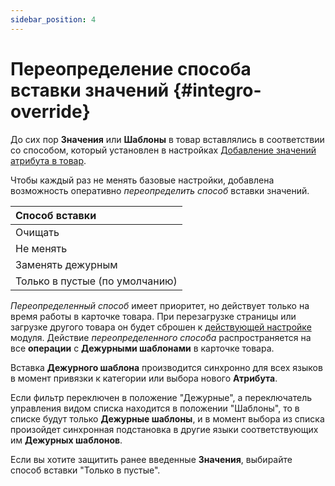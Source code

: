```yaml
---
sidebar_position: 4
---
```


# Переопределение способа вставки значений {#integro-override}

До сих пор **Значения** или **Шаблоны** в товар вставлялись в соответствии со способом, который установлен в настройках [Добавление значений атрибута в товар](settings.html#settings-product).

Чтобы каждый раз не менять базовые настройки, добавлена возможность оперативно *переопределить способ* вставки значений.

| **Способ вставки** |
|:--|
| Очищать |
| Не менять |
| Заменять дежурным |
| Только в пустые (по умолчанию) |

*Переопределенный способ* имеет приоритет, но действует только на время работы в карточке товара. При перезагрузке страницы или загрузке другого товара он будет сброшен к [действующей настройке](settings.html#settings-product) модуля. Действие *переопределенного способа* распространяется на все **операции** с **Дежурными шаблонами** в карточке товара.

Вставка **Дежурного шаблона** производится синхронно для всех языков в момент привязки к категории или выбора нового **Атрибута**.

Если фильтр переключен в положение "Дежурные", а переключатель управления видом списка находится в положении "Шаблоны", то в списке будут только **Дежурные шаблоны**, и в момент выбора из списка произойдет синхронная подстановка в другие языки соответствующих им **Дежурных шаблонов**.

Если вы хотите защитить ранее введенные **Значения**, выбирайте способ вставки "Только в пустые".

